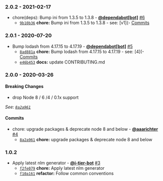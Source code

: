 ### 2.0.2 - 2021-02-17

* chore(deps): Bump ini from 1.3.5 to 1.3.8 - **[@dependabot[bot]](https://github.com/apps/dependabot)** [#6](https://github.com/testiumjs/testium-cookie/pull/6)
  - [`9b10b36`](https://github.com/testiumjs/testium-cookie/commit/9b10b366c1c05a85655208fcf4376cb5877c3986) **chore:** Bump ini from 1.3.5 to 1.3.8 - see: [v1](- [Commits](https://github.com/isaacs/ini/compare/v1)


### 2.0.1 - 2020-07-20

* Bump lodash from 4.17.15 to 4.17.19 - **[@dependabot[bot]](https://github.com/apps/dependabot)** [#5](https://github.com/testiumjs/testium-cookie/pull/5)
  - [`8ad881a`](https://github.com/testiumjs/testium-cookie/commit/8ad881ae1fcde913bd9ce87708905e98392c372d) **chore:** Bump lodash from 4.17.15 to 4.17.19 - see: [4](- [Commits](https://github.com/lodash/lodash/compare/4)
  - [`e46b453`](https://github.com/testiumjs/testium-cookie/commit/e46b453ccb1e1db18146bcbbafb7864dcc4faf7e) **docs:** update CONTRIBUTING.md


### 2.0.0 - 2020-03-26

#### Breaking Changes

- drop Node 8 / 6 /4 / 0.1x support

*See: [`8a2a961`](https://github.com/testiumjs/testium-cookie/commit/8a2a961d604f373c5e09285e4af2a58853af6b0e)*

#### Commits

* chore: upgrade packages & deprecate node 8 and below - **[@aaarichter](https://github.com/aaarichter)** [#4](https://github.com/testiumjs/testium-cookie/pull/4)
  - [`8a2a961`](https://github.com/testiumjs/testium-cookie/commit/8a2a961d604f373c5e09285e4af2a58853af6b0e) **chore:** upgrade packages & deprecate node 8 and below


### 1.0.2

* Apply latest nlm generator - **[@i-tier-bot](https://github.com/i-tier-bot)** [#3](https://github.com/testiumjs/testium-cookie/pull/3)
  - [`f2fe079`](https://github.com/testiumjs/testium-cookie/commit/f2fe0799fe985a2d18dbe705df597d8f1f100819) **chore:** Apply latest nlm generator
  - [`f10a161`](https://github.com/testiumjs/testium-cookie/commit/f10a16161fa581b373d3bd8f1898351808955129) **refactor:** Follow common conventions
